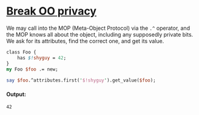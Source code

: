 [1]: https://rosettacode.org/wiki/Break_OO_privacy

# [Break OO privacy][1]

We may call into the MOP (Meta-Object Protocol) via the `.^` operator, and the MOP knows all about the object, including any supposedly private bits. We ask for its attributes, find the correct one, and get its value.

```perl
class Foo {
    has $!shyguy = 42;
}
my Foo $foo .= new;
 
say $foo.^attributes.first('$!shyguy').get_value($foo);
```

#### Output:
```
42
```